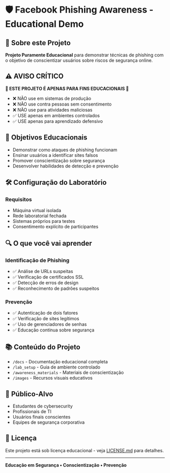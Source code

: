 # 🛡️ Facebook Phishing Awareness - Educational Demo

## 📌 Sobre este Projeto
**Projeto Puramente Educacional** para demonstrar técnicas de phishing com o objetivo de conscientizar usuários sobre riscos de segurança online.

## ⚠️ AVISO CRÍTICO
**🚨 ESTE PROJETO É APENAS PARA FINS EDUCACIONAIS 🚨**

- ❌ NÃO use em sistemas de produção
- ❌ NÃO use contra pessoas sem consentimento
- ❌ NÃO use para atividades maliciosas
- ✅ USE apenas em ambientes controlados
- ✅ USE apenas para aprendizado defensivo

## 🎯 Objetivos Educacionais
- Demonstrar como ataques de phishing funcionam
- Ensinar usuários a identificar sites falsos
- Promover conscientização sobre segurança
- Desenvolver habilidades de detecção e prevenção

## 🛠️ Configuração do Laboratório
### Requisitos
- Máquina virtual isolada
- Rede laboratorial fechada
- Sistemas próprios para testes
- Consentimento explícito de participantes

## 🔍 O que você vai aprender
### Identificação de Phishing
- ✅ Análise de URLs suspeitas
- ✅ Verificação de certificados SSL
- ✅ Detecção de erros de design
- ✅ Reconhecimento de padrões suspeitos

### Prevenção
- ✅ Autenticação de dois fatores
- ✅ Verificação de sites legítimos
- ✅ Uso de gerenciadores de senhas
- ✅ Educação contínua sobre segurança

## 📚 Conteúdo do Projeto
- `/docs` - Documentação educacional completa
- `/lab_setup` - Guia de ambiente controlado
- `/awareness_materials` - Materiais de conscientização
- `/images` - Recursos visuais educativos

## 👥 Público-Alvo
- Estudantes de cybersecurity
- Profissionais de TI
- Usuários finais conscientes
- Equipes de segurança corporativa

## 📜 Licença
Este projeto está sob licença educacional - veja [LICENSE.md](LICENSE.md) para detalhes.

---
**Educação em Segurança • Conscientização • Prevenção**